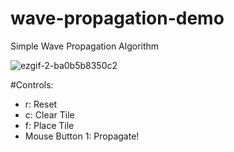 # wave-propagation-demo
Simple Wave Propagation Algorithm

![ezgif-2-ba0b5b8350c2](https://user-images.githubusercontent.com/34322384/52527793-7713cd80-2cb5-11e9-8c5b-5d9c52e4ad41.gif)

#Controls:

- r: Reset
- c: Clear Tile
- f: Place Tile
- Mouse Button 1: Propagate!

